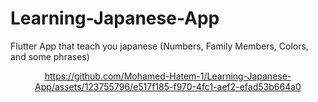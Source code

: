 # Learning-Japanese-App
Flutter App that teach you japanese (Numbers, Family Members, Colors, and some phrases)

<div align="center">

https://github.com/Mohamed-Hatem-1/Learning-Japanese-App/assets/123755796/e517f185-f970-4fc1-aef2-efad53b664a0
</div>
